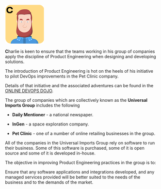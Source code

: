 
![](../../assets/online-pe-dojo/pe-introduction/charlie.png)

**C**harlie is keen to ensure that the teams working in his group of companies apply the discipline of Product Engineering when designing and developing solutions.

The introduction of Product Engineering is hot on the heels of his initiative to pilot DevOps improvements in the Pet Clinic company.

Details of that initiative and the associated adventures can be found in the [ONLINE DEVOPS DOJO](https://dxc-technology.github.io/about-devops-dojo/modules/).

The group of companies which are collectively known as the **Universal Imports Group** includes the following

- **Daily Mentioner** - a national newspaper.

- **InGen** - a space exploration company.

- **Pet Clinic** - one of a number of online retailing businesses in the group.

All of the companies in the Universal Imports Group rely on software to run their business. Some of this software is purchased, some of it is open source and some of it is developed in-house.

The objective in improving Product Engineering practices in the group is to:

Ensure that any software applications and integrations developed, and any managed services provided will be better suited to the needs of the business and to the demands of the market.
